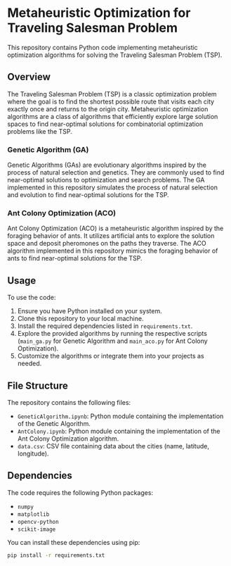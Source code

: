 # Metaheuristic Optimization for Traveling Salesman Problem

This repository contains Python code implementing metaheuristic optimization algorithms for solving the Traveling Salesman Problem (TSP).

## Overview

The Traveling Salesman Problem (TSP) is a classic optimization problem where the goal is to find the shortest possible route that visits each city exactly once and returns to the origin city. Metaheuristic optimization algorithms are a class of algorithms that efficiently explore large solution spaces to find near-optimal solutions for combinatorial optimization problems like the TSP.

### Genetic Algorithm (GA)

Genetic Algorithms (GAs) are evolutionary algorithms inspired by the process of natural selection and genetics. They are commonly used to find near-optimal solutions to optimization and search problems. The GA implemented in this repository simulates the process of natural selection and evolution to find near-optimal solutions for the TSP.

### Ant Colony Optimization (ACO)

Ant Colony Optimization (ACO) is a metaheuristic algorithm inspired by the foraging behavior of ants. It utilizes artificial ants to explore the solution space and deposit pheromones on the paths they traverse. The ACO algorithm implemented in this repository mimics the foraging behavior of ants to find near-optimal solutions for the TSP.

## Usage

To use the code:

1. Ensure you have Python installed on your system.
2. Clone this repository to your local machine.
3. Install the required dependencies listed in `requirements.txt`.
4. Explore the provided algorithms by running the respective scripts (`main_ga.py` for Genetic Algorithm and `main_aco.py` for Ant Colony Optimization).
5. Customize the algorithms or integrate them into your projects as needed.

## File Structure

The repository contains the following files:

- `GeneticAlgorithm.ipynb`: Python module containing the implementation of the Genetic Algorithm.
- `AntColony.ipynb`: Python module containing the implementation of the Ant Colony Optimization algorithm.
- `data.csv`: CSV file containing data about the cities (name, latitude, longitude).

## Dependencies

The code requires the following Python packages:

- `numpy`
- `matplotlib`
- `opencv-python`
- `scikit-image`

You can install these dependencies using pip:

```bash
pip install -r requirements.txt
